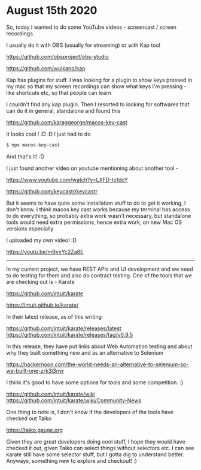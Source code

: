 # August 15th 2020

So, today I wanted to do some YouTube
videos - screencast / screen recordings.

I usually do it with OBS (usually for streaming)
or with Kap tool

https://github.com/obsproject/obs-studio

https://github.com/wulkano/kap

Kap has plugins for stuff. I was looking for a plugin
to show keys pressed in my mac so that my screen
recordings can show what keys I'm pressing - like
shortcuts etc, so that people can learn

I couldn't find any kap plugin. Then I resorted to
looking for softwares that can do it in general,
standalone and found this

https://github.com/karaggeorge/macos-key-cast

It looks cool ! :D :D I just had to do

```bash
$ npx macos-key-cast
```

And that's it! :D

I just found another video on youtube mentioning
about another tool - 

https://www.youtube.com/watch?v=LXFD-Io1dcY

https://github.com/keycastr/keycastr

But it seems to have quite some installation stuff
to do to get it working, I don't know. I think
macos key cast works because my terminal has
access to do everything, so probably extra work
wasn't necessary, but standalone tools would
need extra permissions, hence extra work, on
new Mac OS versions especially

I uploaded my own video! :D

https://youtu.be/mBvxYc2Za8E

---

In my current project, we have REST APIs and UI development
and we need to do testing for them and also do contract
testing. One of the tools that we are checking out is -
Karate

https://github.com/intuit/karate

https://intuit.github.io/karate/

In their latest release, as of this writing

https://github.com/intuit/karate/releases/latest
https://github.com/intuit/karate/releases/tag/v0.9.5

In this release, they have put links about Web Automation
testing and about why they built something new and as an
alternative to Selenium

https://hackernoon.com/the-world-needs-an-alternative-to-selenium-so-we-built-one-zrk3j3nyr

I think it's good to have some options for tools and some
competition. :)

https://github.com/intuit/karate/wiki
https://github.com/intuit/karate/wiki/Community-News

One thing to note is, I don't know if the developers of the
tools have checked out Taiko 

https://taiko.gauge.org

Given they are great developers doing cool stuff, I hope they
would have checked it out, given Taiko can select things without
selectors etc. I can see karate still have some selector stuff,
but I gotta dig to understand better. Anyways, something new to
explore and checkout! :)

